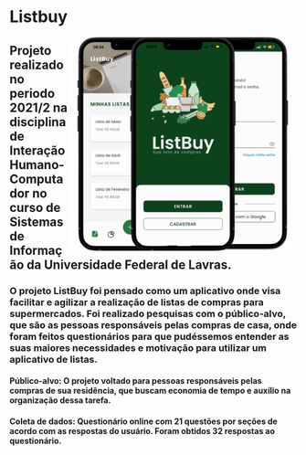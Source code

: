 # Listbuy

<img align='right' width="400" src="/ListBuy/listbuy.png">

## Projeto realizado no periodo 2021/2 na disciplina de Interação Humano-Computador no curso de Sistemas de Informação da Universidade Federal de Lavras.

### O projeto ListBuy foi pensado como um aplicativo onde visa facilitar e agilizar a realização de listas de compras para supermercados. Foi realizado pesquisas com o público-alvo, que são as pessoas responsáveis pelas compras de casa, onde foram feitos questionários para que pudéssemos entender as suas maiores necessidades e motivação para utilizar um aplicativo de listas.

#### Público-alvo: O projeto voltado para pessoas responsáveis pelas compras de sua residência, que buscam economia de tempo e auxílio na organização dessa tarefa.

#### Coleta de dados: Questionário online com 21 questões por seções de acordo com as respostas do usuário. Foram obtidos 32 respostas ao questionário.
